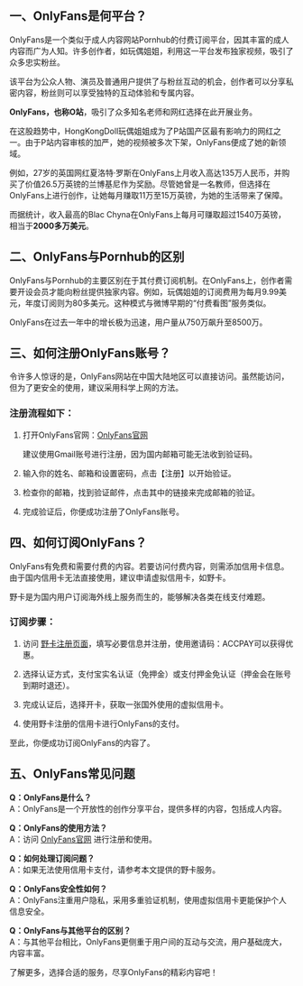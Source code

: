 ## 一、OnlyFans是何平台？

OnlyFans是一个类似于成人内容网站Pornhub的付费订阅平台，因其丰富的成人内容而广为人知。许多创作者，如玩偶姐姐，利用这一平台发布独家视频，吸引了众多忠实粉丝。

该平台为公众人物、演员及普通用户提供了与粉丝互动的机会，创作者可以分享私密内容，粉丝则可以享受独特的互动体验和专属内容。

**OnlyFans，也称O站**，吸引了众多知名老师和网红选择在此开展业务。

在这股趋势中，HongKongDoll玩偶姐姐成为了P站国产区最有影响力的网红之一。由于P站内容审核的加严，她的视频被多次下架，OnlyFans便成了她的新领域。

例如，27岁的英国网红夏洛特·罗斯在OnlyFans上月收入高达135万人民币，并购买了价值26.5万英镑的兰博基尼作为奖励。尽管她曾是一名教师，但选择在OnlyFans上进行创作，让她每月赚取11万至15万英镑，为她的生活带来了保障。

而据统计，收入最高的Blac Chyna在OnlyFans上每月可赚取超过1540万英镑，相当于**2000多万美元**。

## 二、OnlyFans与Pornhub的区别

OnlyFans与Pornhub的主要区别在于其付费订阅机制。在OnlyFans上，创作者需要开设会员才能向粉丝提供独家内容。例如，玩偶姐姐的订阅费用为每月9.99美元，年度订阅则为80多美元。这种模式与微博早期的“付费看图”服务类似。

OnlyFans在过去一年中的增长极为迅速，用户量从750万飙升至8500万。

## 三、如何注册OnlyFans账号？

令许多人惊讶的是，OnlyFans网站在中国大陆地区可以直接访问。虽然能访问，但为了更安全的使用，建议采用科学上网的方法。

### 注册流程如下：

1. 打开OnlyFans官网：[OnlyFans官网](https://onlyfans.com)
   
   建议使用Gmail账号进行注册，因为国内邮箱可能无法收到验证码。

2. 输入你的姓名、邮箱和设置密码，点击【注册】以开始验证。

3. 检查你的邮箱，找到验证邮件，点击其中的链接来完成邮箱的验证。

4. 完成验证后，你便成功注册了OnlyFans账号。

## 四、如何订阅OnlyFans？

OnlyFans有免费和需要付费的内容。若要访问付费内容，则需添加信用卡信息。由于国内信用卡无法直接使用，建议申请虚拟信用卡，如野卡。

野卡是为国内用户订阅海外线上服务而生的，能够解决各类在线支付难题。

### 订阅步骤：

1. 访问 [野卡注册页面](https://bit.ly/bewildcard)，填写必要信息并注册，使用邀请码：ACCPAY可以获得优惠。

2. 选择认证方式，支付宝实名认证（免押金）或支付押金免认证（押金会在账号到期时退还）。

3. 完成认证后，选择开卡，获取一张国外使用的虚拟信用卡。

4. 使用野卡注册的信用卡进行OnlyFans的支付。

至此，你便成功订阅OnlyFans的内容了。

## 五、OnlyFans常见问题

**Q：OnlyFans是什么？**  
A：OnlyFans是一个开放性的创作分享平台，提供多样的内容，包括成人内容。

**Q：OnlyFans的使用方法？**  
A：访问 [OnlyFans官网](https://onlyfans.com) 进行注册和使用。

**Q：如何处理订阅问题？**  
A：如果无法使用信用卡支付，请参考本文提供的野卡服务。

**Q：OnlyFans安全性如何？**  
A：OnlyFans注重用户隐私，采用多重验证机制，使用虚拟信用卡更能保护个人信息安全。

**Q：OnlyFans与其他平台的区别？**  
A：与其他平台相比，OnlyFans更侧重于用户间的互动与交流，用户基础庞大，内容丰富。

了解更多，选择合适的服务，尽享OnlyFans的精彩内容吧！